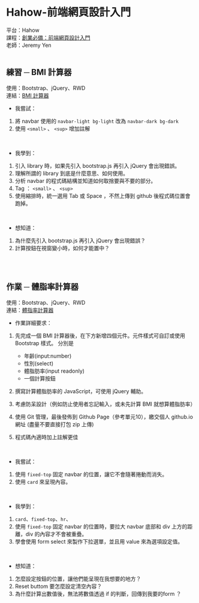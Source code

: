 ﻿# Hahow-前端網頁設計入門
平台：Hahow <br>
課程：[創業必備：前端網頁設計入門](https://hahow.in/courses/56c1e3b3e91d590900234105/discussions) <br>
老師：Jeremy Yen <br>
<br>


## 練習 ─ BMI 計算器
使用：Bootstrap、jQuery、RWD <br>
連結：[BMI 計算器]()<br>

* 我嘗試：
1. 將 navbar 使用的 `navbar-light bg-light` 改為 `navbar-dark bg-dark`
2. 使用 `<small>` 、 `<sup>` 增加註解 
<br>

* 我學到：
1. 引入 library 時，如果先引入 bootstrap.js 再引入 jQuery 會出現錯誤。
2. 理解所謂的 library 到底是什麼意思、如何使用。
3. 分析 navbar 的程式碼結構並知道如何取捨要與不要的部分。
4. Tag ： `<small>` 、 `<sup>`
5. 使用縮排時，統一選用 Tab 或 Space ，不然上傳到 github 後程式碼位置會跑掉。
<br>

* 想知道：
1. 為什麼先引入 bootstrap.js 再引入 jQuery 會出現錯誤？
2. 計算按鈕在視窗變小時，如何才能置中？
<br>
<br>



## 作業 ─ 體脂率計算器
使用：Bootstrap、jQuery、RWD <br>
連結：[體指率計算器]()<br>

* 作業詳細要求：
1. 先完成一個 BMI 計算器後，在下方新增四個元件。元件樣式可自訂或使用 Bootstrap 樣式。 分別是
	* 年齡(input:number)
	* 性別(select)
	* 體脂肪率(input readonly) 
	* 一個計算按鈕

2. 撰寫計算體脂肪率的 JavaScript，可使用 jQuery 輔助。
3. 考慮防呆設計（例如防止使用者忘記輸入，或未先計算 BMI 就想算體脂肪率）
4. 使用 Git 管理，最後發佈到 Github Page（參考單元10），繳交個人 github.io 網址 (盡量不要直接打包 zip 上傳)
5. 程式碼內適時加上註解更佳
<br>

* 我嘗試：
1. 使用 `fixed-top` 固定 navbar 的位置，讓它不會隨著捲動而消失。
2. 使用 `card` 來呈現內容。
<br>

* 我學到：
1. `card`、`fixed-top`、`hr`、
2. 使用 `fixed-top` 固定 navbar 的位置時，要拉大 navbar 底部和 div 上方的距離，div 的內容才不會被重疊。
3. 學會使用 form select 來製作下拉選單，並且用 value 來為選項設定值。
<br>

* 想知道：
1. 怎麼設定按鈕的位置，讓他們能呈現在我想要的地方？
2. Reset buttom 要怎麼設定清空內容？
3. 為什麼計算出數值後，無法將數值透過 if 的判斷，回傳到我要的form ？
<br>